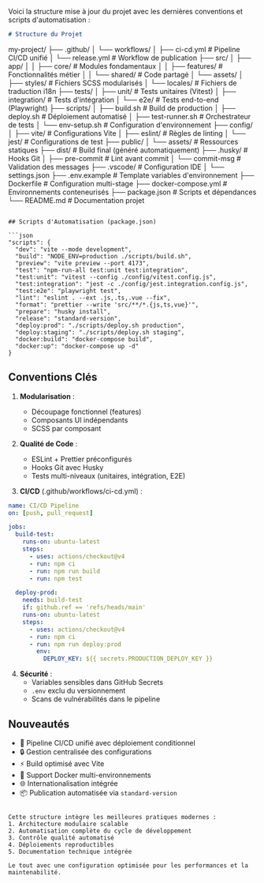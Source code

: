 Voici la structure mise à jour du projet avec les dernières conventions et scripts d'automatisation :

```markdown
# Structure du Projet

```
my-project/
├── .github/
│   └── workflows/
│       ├── ci-cd.yml       # Pipeline CI/CD unifié
│       └── release.yml     # Workflow de publication
├── src/
│   ├── app/
│   │   ├── core/           # Modules fondamentaux
│   │   ├── features/       # Fonctionnalités métier
│   │   └── shared/         # Code partagé
│   └── assets/
│       ├── styles/         # Fichiers SCSS modularisés
│       └── locales/        # Fichiers de traduction i18n
├── tests/
│   ├── unit/               # Tests unitaires (Vitest)
│   ├── integration/        # Tests d'intégration
│   └── e2e/                # Tests end-to-end (Playwright)
├── scripts/
│   ├── build.sh            # Build de production
│   ├── deploy.sh           # Déploiement automatisé
│   ├── test-runner.sh      # Orchestrateur de tests
│   └── env-setup.sh        # Configuration d'environnement
├── config/
│   ├── vite/               # Configurations Vite
│   ├── eslint/             # Règles de linting
│   └── jest/               # Configurations de test
├── public/
│   └── assets/             # Ressources statiques
├── dist/                   # Build final (généré automatiquement)
├── .husky/                 # Hooks Git
│   ├── pre-commit          # Lint avant commit
│   └── commit-msg          # Validation des messages
├── .vscode/                # Configuration IDE
│   └── settings.json
├── .env.example            # Template variables d'environnement
├── Dockerfile              # Configuration multi-stage
├── docker-compose.yml      # Environnements conteneurisés
├── package.json            # Scripts et dépendances
└── README.md               # Documentation projet
```

## Scripts d'Automatisation (package.json)

```json
"scripts": {
  "dev": "vite --mode development",
  "build": "NODE_ENV=production ./scripts/build.sh",
  "preview": "vite preview --port 4173",
  "test": "npm-run-all test:unit test:integration",
  "test:unit": "vitest --config ./config/vitest.config.js",
  "test:integration": "jest -c ./config/jest.integration.config.js",
  "test:e2e": "playwright test",
  "lint": "eslint . --ext .js,.ts,.vue --fix",
  "format": "prettier --write 'src/**/*.{js,ts,vue}'",
  "prepare": "husky install",
  "release": "standard-version",
  "deploy:prod": "./scripts/deploy.sh production",
  "deploy:staging": "./scripts/deploy.sh staging",
  "docker:build": "docker-compose build",
  "docker:up": "docker-compose up -d"
}
```

## Conventions Clés

1. **Modularisation** :
   - Découpage fonctionnel (features)
   - Composants UI indépendants
   - SCSS par composant

2. **Qualité de Code** :
   - ESLint + Prettier préconfigurés
   - Hooks Git avec Husky
   - Tests multi-niveaux (unitaires, intégration, E2E)

3. **CI/CD** (.github/workflows/ci-cd.yml) :
```yaml
name: CI/CD Pipeline
on: [push, pull_request]

jobs:
  build-test:
    runs-on: ubuntu-latest
    steps:
      - uses: actions/checkout@v4
      - run: npm ci
      - run: npm run build
      - run: npm test

  deploy-prod:
    needs: build-test
    if: github.ref == 'refs/heads/main'
    runs-on: ubuntu-latest
    steps:
      - uses: actions/checkout@v4
      - run: npm ci
      - run: npm run deploy:prod
        env:
          DEPLOY_KEY: ${{ secrets.PRODUCTION_DEPLOY_KEY }}
```

4. **Sécurité** :
   - Variables sensibles dans GitHub Secrets
   - `.env` exclu du versionnement
   - Scans de vulnérabilités dans le pipeline

## Nouveautés
- 🔄 Pipeline CI/CD unifié avec déploiement conditionnel
- 🔒 Gestion centralisée des configurations
- ⚡ Build optimisé avec Vite
- 🐳 Support Docker multi-environnements
- 🌐 Internationalisation intégrée
- 📦 Publication automatisée via `standard-version`
``` 

Cette structure intègre les meilleures pratiques modernes :
1. Architecture modulaire scalable
2. Automatisation complète du cycle de développement
3. Contrôle qualité automatisé
4. Déploiements reproductibles
5. Documentation technique intégrée

Le tout avec une configuration optimisée pour les performances et la maintenabilité.